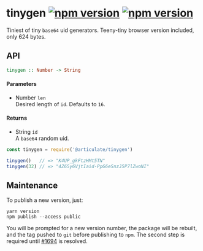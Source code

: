 # tinygen [![npm version](https://img.shields.io/npm/v/@articulate/tinygen.svg)](https://www.npmjs.com/package/@articulate/tinygen) [![npm version](https://img.shields.io/npm/dt/@articulate/tinygen.svg)](https://www.npmjs.com/package/@articulate/tinygen)

Tiniest of tiny `base64` uid generators.  Teeny-tiny browser version included, only 624 bytes.

## API

```haskell
tinygen :: Number -> String
```

#### Parameters

- Number `len` <br/>
  Desired length of `id`. Defaults to `16`.

#### Returns

- String `id` <br/>
  A `base64` random uid.

```js
const tinygen = require('@articulate/tinygen')

tinygen()   // => "K4UP_gkFtzHMt5TN"
tinygen(32) // => "4Z65y6VjtIaid-PpG6eSnzJ5P7lZwoNI"
```

## Maintenance

To publish a new version, just:

```
yarn version
npm publish --access public
```

You will be prompted for a new version number, the package will be rebuilt, and the tag pushed to `git` before publishing to `npm`.  The second step is required until [#1694](https://github.com/yarnpkg/yarn/issues/1694) is resolved.
